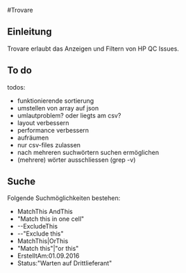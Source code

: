 #Trovare
## Einleitung
Trovare erlaubt das Anzeigen und Filtern von HP QC Issues.

## To do
todos:
- funktionierende sortierung
- umstellen von array auf json
- umlautproblem? oder liegts am csv?
- layout verbessern
- performance verbessern
- aufräumen
- nur csv-files zulassen
- nach mehreren suchwörtern suchen ermöglichen
- (mehrere) wörter ausschliessen (grep -v)

## Suche
Folgende Suchmöglichkeiten bestehen:
- MatchThis AndThis
- "Match this in one cell"
- --ExcludeThis
- --"Exclude this"
- MatchThis|OrThis
- "Match this"|"or this"
- ErstelltAm:01.09.2016
- Status:"Warten auf Drittlieferant"
